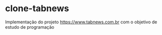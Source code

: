 # clone-tabnews
Implementação do projeto https://www.tabnews.com.br com o objetivo de estudo de programação
